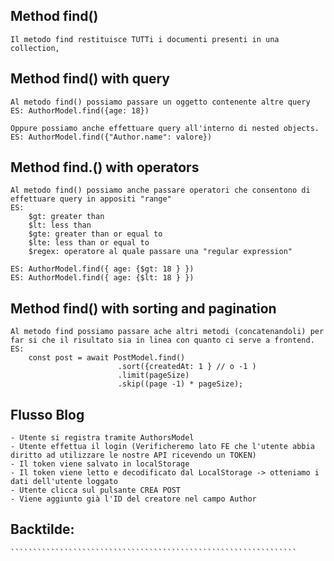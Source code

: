 
## Method find()

    Il metodo find restituisce TUTTi i documenti presenti in una collection,

## Method find() with query

    Al metodo find() possiamo passare un oggetto contenente altre query 
    ES: AuthorModel.find({age: 18})

    Oppure possiamo anche effettuare query all'interno di nested objects.
    ES: AuthorModel.find({"Author.name": valore})

## Method find.() with operators

    Al metodo find() possiamo anche passare operatori che consentono di effettuare query in appositi "range"
    ES:
        $gt: greater than
        $lt: less than
        $gte: greater than or equal to
        $lte: less than or equal to
        $regex: operatore al quale passare una "regular expression"

    ES: AuthorModel.find({ age: {$gt: 18 } })
    ES: AuthorModel.find({ age: {$lt: 18 } })

## Method find() with sorting and pagination

    Al metodo find possiamo passare ache altri metodi (concatenandoli) per far si che il risultato sia in linea con quanto ci serve a frontend.
    ES: 
        const post = await PostModel.find()
                            .sort({createdAt: 1 } // o -1 )
                            .limit(pageSize)
                            .skip((page -1) * pageSize);

## Flusso Blog

    - Utente si registra tramite AuthorsModel
    - Utente effettua il login (Verificheremo lato FE che l'utente abbia diritto ad utilizzare le nostre API ricevendo un TOKEN)
    - Il token viene salvato in localStorage
    - Il token viene letto e decodificato dal LocalStorage -> otteniamo i dati dell'utente loggato
    - Utente clicca sul pulsante CREA POST
    - Viene aggiunto già l'ID del creatore nel campo Author
    
## Backtilde:
    ````````````````````````````````````````````````````````````````
